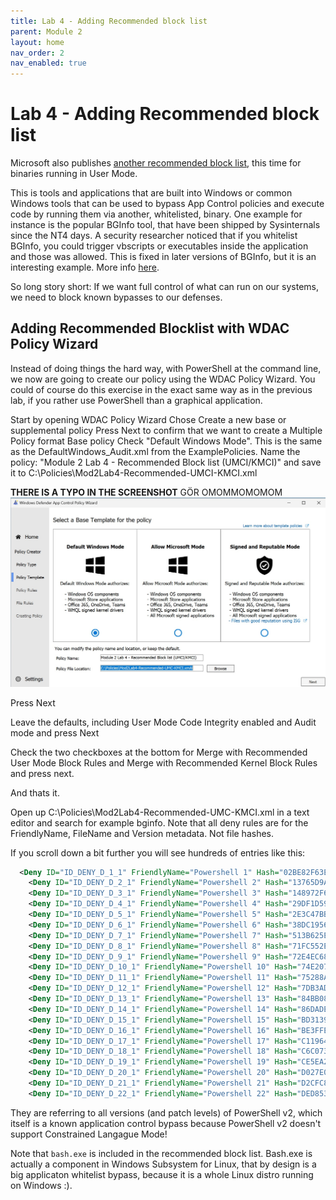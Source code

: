 ```yaml
---
title: Lab 4 - Adding Recommended block list
parent: Module 2
layout: home
nav_order: 2
nav_enabled: true
---
```



# Lab 4 - Adding Recommended block list

Microsoft also publishes [another recommended block list](https://learn.microsoft.com/en-us/windows/security/application-security/application-control/app-control-for-business/design/applications-that-can-bypass-appcontrol), this time for binaries running in User Mode.

This is tools and applications that are built into Windows or common Windows tools that can be used to bypass App Control policies and execute code by running them via another, whitelisted, binary. One example for instance is the popular BGInfo tool, that have been shipped by Sysinternals since the NT4 days. A security researcher noticed that if you whitelist BGInfo, you could trigger vbscripts or executables inside the application and those was allowed.
This is fixed in later versions of BGInfo, but it is an interesting example. More info [here](https://oddvar.moe/2017/05/18/bypassing-application-whitelisting-with-bginfo/). 

So long story short: If we want full control of what can run on our systems, we need to block known bypasses to our defenses.

## Adding Recommended Blocklist with WDAC Policy Wizard

Instead of doing things the hard way, with PowerShell at the command line, we now are going to create our policy using the WDAC Policy Wizard. You could of course do this exercise in the exact same way as in the previous lab, if you rather use PowerShell than a graphical application.


Start by opening WDAC Policy Wizard
Chose Create a new base or supplemental policy
Press Next to confirm that we want to create a Multiple Policy format Base policy
Check "Default Windows Mode". This is the same as the DefaultWindows_Audit.xml from the ExamplePolicies.
Name the policy: "Module 2 Lab 4 - Recommended Block list (UMCI/KMCI)" and save it to C:\Policies\Mod2Lab4-Recommended-UMCI-KMCI.xml

**THERE IS A TYPO IN THE SCREENSHOT** GÖR OMOMMOMOMOM
![WDACWizard](/img/mod2-lab4-img1.jpg)

Press Next

Leave the defaults, including User Mode Code Integrity enabled and Audit mode and press Next

Check the two checkboxes at the bottom for Merge with Recommended User Mode Block Rules and Merge with Recommended Kernel Block Rules and press next.

And thats it. 

Open up C:\Policies\Mod2Lab4-Recommended-UMC-KMCI.xml in a text editor and search for example bginfo. Note that all deny rules are for the FriendlyName, FileName and Version metadata. Not file hashes.

If you scroll down a bit further you will see hundreds of entries like this:

```xml
  <Deny ID="ID_DENY_D_1_1" FriendlyName="Powershell 1" Hash="02BE82F63EE962BCD4B8303E60F806F6613759C6" />
    <Deny ID="ID_DENY_D_2_1" FriendlyName="Powershell 2" Hash="13765D9A16CC46B2113766822627F026A68431DF" />
    <Deny ID="ID_DENY_D_3_1" FriendlyName="Powershell 3" Hash="148972F670E18790D62D753E01ED8D22B351A57E45544D88ACE380FEDAF24A40" />
    <Deny ID="ID_DENY_D_4_1" FriendlyName="Powershell 4" Hash="29DF1D593D0D7AB365F02645E7EF4BCCA060763A" />
    <Deny ID="ID_DENY_D_5_1" FriendlyName="Powershell 5" Hash="2E3C47BBE1BA99842EE187F756CA616EFED61B94" />
    <Deny ID="ID_DENY_D_6_1" FriendlyName="Powershell 6" Hash="38DC1956313B160696A172074C6F5DA9852BF508F55AFB7FA079B98F2849AFB5" />
    <Deny ID="ID_DENY_D_7_1" FriendlyName="Powershell 7" Hash="513B625EA507ED9CE83E2FB2ED4F3D586C2AA379" />
    <Deny ID="ID_DENY_D_8_1" FriendlyName="Powershell 8" Hash="71FC552E66327EDAA72D72C362846BD80CB65EECFAE95C4D790C9A2330D95EE6" />
    <Deny ID="ID_DENY_D_9_1" FriendlyName="Powershell 9" Hash="72E4EC687CFE357F3E681A7500B6FF009717A2E9538956908D3B52B9C865C189" />
    <Deny ID="ID_DENY_D_10_1" FriendlyName="Powershell 10" Hash="74E207F539C4EAC648A5507EB158AEE9F6EA401E51808E83E73709CFA0820FDD" />
    <Deny ID="ID_DENY_D_11_1" FriendlyName="Powershell 11" Hash="75288A0CF0806A68D8DA721538E64038D755BBE74B52F4B63FEE5049AE868AC0" />
    <Deny ID="ID_DENY_D_12_1" FriendlyName="Powershell 12" Hash="7DB3AD53985C455990DD9847DE15BDB271E0C8D1" />
    <Deny ID="ID_DENY_D_13_1" FriendlyName="Powershell 13" Hash="84BB081141DA50B3839CD275FF34854F53AECB96CA9AEB8BCD24355C33C1E73E" />
    <Deny ID="ID_DENY_D_14_1" FriendlyName="Powershell 14" Hash="86DADE56A1DBAB6DDC2769839F89244693D319C6" />
    <Deny ID="ID_DENY_D_15_1" FriendlyName="Powershell 15" Hash="BD3139CE7553AC7003C96304F08EAEC2CDB2CC6A869D36D6F1E478DA02D3AA16" />
    <Deny ID="ID_DENY_D_16_1" FriendlyName="Powershell 16" Hash="BE3FFE10CDE8B62C3E8FD4D8198F272B6BD15364A33362BB07A0AFF6731DABA1" />
    <Deny ID="ID_DENY_D_17_1" FriendlyName="Powershell 17" Hash="C1196433541B87D22CE2DD19AAAF133C9C13037A" />
    <Deny ID="ID_DENY_D_18_1" FriendlyName="Powershell 18" Hash="C6C073A80A8E76DC13E724B5E66FE4035A19CCA0C1AF3FABBC18E5185D1B66CB" />
    <Deny ID="ID_DENY_D_19_1" FriendlyName="Powershell 19" Hash="CE5EA2D29F9DD3F15CF3682564B0E765ED3A8FE1" />
    <Deny ID="ID_DENY_D_20_1" FriendlyName="Powershell 20" Hash="D027E09D9D9828A87701288EFC91D240C0DEC2C3" />
    <Deny ID="ID_DENY_D_21_1" FriendlyName="Powershell 21" Hash="D2CFC8F6729E510AE5BA9BECCF37E0B49DDF5E31" />
    <Deny ID="ID_DENY_D_22_1" FriendlyName="Powershell 22" Hash="DED853481A176999723413685A79B36DD0F120F9" />
```

They are referring to all versions (and patch levels) of PowerShell v2, which itself is a known application control bypass because PowerShell v2 doesn't support Constrained Langague Mode!



Note that `bash.exe` is included in the recommended block list. Bash.exe is actually a component in Windows Subsystem for Linux, that by design is a big applicaton whitelist bypass, because it is a whole Linux distro running on Windows :).